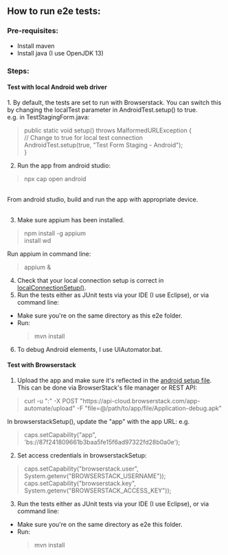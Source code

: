 <h2>How to run e2e tests:</h2>
  
<h3>Pre-requisites:</h3>

* Install maven
* Install java (I use OpenJDK 13)

<h3>Steps:</h3>
<h4>Test with local Android web driver</h4>
1. By default, the tests are set to run with Browserstack. You can switch this by changing the localTest parameter in AndroidTest.setup() to true.
<br> e.g. in TestStagingForm.java:

  <blockquote>public static void setup() throws MalformedURLException {
	  <br>    // Change to true for local test connection
	  <br>    AndroidTest.setup(true, "Test Form Staging - Android");
  <br>}</blockquote>

2. Run the app from android studio:
<blockquote>npx cap open android</blockquote>
<br>From android studio, build and run the app with appropriate device.
<br><br>

3. Make sure appium has been installed.
<blockquote>npm install -g appium 
<br>install wd</blockquote>
Run appium in command line: 
<blockquote>appium &</blockquote>

4. Check that your local connection setup is correct in <a href="https://github.com/FAIMS/FAIMS3/blob/main/e2e/src/test/java/org/fedarch/faims3/android/AndroidTest.java">localConnectionSetup()</a>. 
5. Run the tests either as JUnit tests via your IDE (I use Eclipse), or via command line:
* Make sure you're on the same directory as this e2e folder. 
* Run: <blockquote>mvn install</blockquote>

6. To debug Android elements, I use UIAutomator.bat.

<h4>Test with Browserstack</h4>

1. Upload the app and make sure it's reflected in the <a href="https://github.com/FAIMS/FAIMS3/blob/main/e2e/src/test/java/org/fedarch/faims3/android/AndroidTest.java">android setup file</a>. <br>This can be done via BrowserStack's file manager or REST API:
<blockquote>curl -u "<username>:<password>" -X POST "https://api-cloud.browserstack.com/app-automate/upload" -F "file=@/path/to/app/file/Application-debug.apk"</blockquote>
In browserstackSetup(), update the "app" with the app URL: 
e.g. <blockquote>caps.setCapability("app", 'bs://87f241809661b3baa5fe15f6ad97322fd28b0a0e');</blockquote>

2. Set access credentials in browserstackSetup:
<blockquote>caps.setCapability("browserstack.user", System.getenv("BROWSERSTACK_USERNAME"));
	<br>caps.setCapability("browserstack.key", System.getenv("BROWSERSTACK_ACCESS_KEY"));</blockquote>

3. Run the tests either as JUnit tests via your IDE (I use Eclipse), or via command line:
* Make sure you're on the same directory as e2e this folder. 
* Run: <blockquote>mvn install</blockquote>
  

